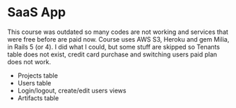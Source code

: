 # SaaS App

This course was outdated so many codes are not working and services that were free before are paid now. Course uses AWS S3, Heroku and gem Milia, in Rails 5 (or 4). I did what I could, but some stuff are skipped so Tenants table does not exist, credit card purchase and switching users paid plan does not work.

* Projects table
* Users table
* Login/logout, create/edit users views
* Artifacts table
